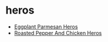 # heros

 * [Eggplant Parmesan Heros](../../index/e/eggplant-parmesan-heros-107588.json)
 * [Roasted Pepper And Chicken Heros](../../index/r/roasted-pepper-and-chicken-heros-234652.json)
